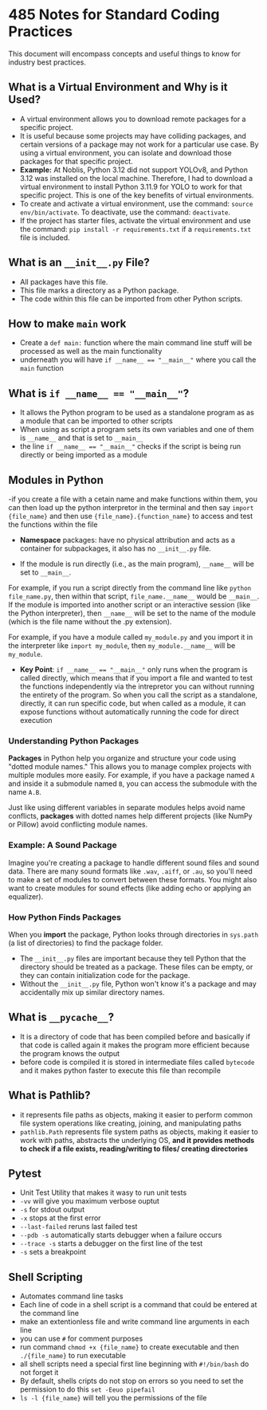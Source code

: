 # 485 Notes for Standard Coding Practices

This document will encompass concepts and useful things to know for industry best practices.

## What is a Virtual Environment and Why is it Used?

- A virtual environment allows you to download remote packages for a specific project.
- It is useful because some projects may have colliding packages, and certain versions of a package may not work for a particular use case. By using a virtual environment, you can isolate and download those packages for that specific project.
- **Example:** At Noblis, Python 3.12 did not support YOLOv8, and Python 3.12 was installed on the local machine. Therefore, I had to download a virtual environment to install Python 3.11.9 for YOLO to work for that specific project. This is one of the key benefits of virtual environments.
- To create and activate a virtual environment, use the command: `source env/bin/activate`. To deactivate, use the command: `deactivate`.
- If the project has starter files, activate the virtual environment and use the command: `pip install -r requirements.txt` if a `requirements.txt` file is included.

## What is an `__init__.py` File?

- All packages have this file.
- This file marks a directory as a Python package.
- The code within this file can be imported from other Python scripts.

## How to make `main` work

- Create a `def main:` function where the main command line stuff will be processed as well as the main functionality
- underneath you will have `if __name__ == "__main__"` where you call the `main` function

## What is `if __name__ == "__main__"`?

- It allows the Python program to be used as a standalone program as as a module that can be imported to other scripts
- When using as script a program sets its own variables and one of them is `__name__` and that is set to `__main__`
- the line `if __name__ == "__main__"` checks if the script is being run directly or being imported as a module

## Modules in Python

-if you create a file with a cetain name and make functions within them, you can then load up the python interpretor in the terminal and then say `import {file_name}` and then use `{file_name}.{function_name}` to access and test the functions within the file
- **Namespace** packages: have no physical attribution and acts as a container for subpackages, it also has no `__init__.py` file.

- If the module is run directly (i.e., as the main program), `__name__` will be set to `__main__`.

For example, if you run a script directly from the command line like `python file_name.py`, then within that script, `file_name.__name__` would be `__main__`.
If the module is imported into another script or an interactive session (like the Python interpreter), then `__name__` will be set to the name of the module (which is the file name without the .py extension).

For example, if you have a module called `my_module.py` and you import it in the interpreter like `import my_module`, then `my_module.__name__` will be `my_module`.

- **Key Point**: `if __name__ == "__main__"` only runs when the program is called directly, which means that if you import a file and wanted to test the functions independently via the intrepretor you can without running the entirety of the program. So when you call the script as a standalone, directly, it can run specific code, but when called as a module, it can expose functions without automatically running the code for direct execution

### Understanding Python Packages

**Packages** in Python help you organize and structure your code using "dotted module names." This allows you to manage complex projects with multiple modules more easily. For example, if you have a package named `A` and inside it a submodule named `B`, you can access the submodule with the name `A.B`.

Just like using different variables in separate modules helps avoid name conflicts, **packages** with dotted names help different projects (like NumPy or Pillow) avoid conflicting module names.

### Example: A Sound Package

Imagine you're creating a package to handle different sound files and sound data. There are many sound formats like `.wav`, `.aiff`, or `.au`, so you'll need to make a set of modules to convert between these formats. You might also want to create modules for sound effects (like adding echo or applying an equalizer).


### How Python Finds Packages

When you **import** the package, Python looks through directories in `sys.path` (a list of directories) to find the package folder.

- The `__init__.py` files are important because they tell Python that the directory should be treated as a package. These files can be empty, or they can contain initialization code for the package.
- Without the `__init__.py` file, Python won't know it's a package and may accidentally mix up similar directory names.

## What is `__pycache__`?
- It is a directory of code that has been compiled before and basically if that code is called again it makes the program more efficient because the program knows the output
- before code is compiled it is stored in intermediate files called `bytecode` and it makes python faster to execute this file than recompile

## What is Pathlib?
- it represents file paths as objects, making it easier to perform common file system operations like creating, joining, and manipulating paths
- `pathlib.Path` represents file system paths as objects, making it easier to work with paths, abstracts the underlying OS, **and it provides methods to check if a file exists, reading/writing to files/ creating directories**

## Pytest

- Unit Test Utility that makes it wasy to run unit tests
- `-vv` will give you maximum verbose ouptut
- `-s` for stdout output
- `-x` stops at the first error
- `--last-failed` reruns last failed test
- `--pdb -s` automatically starts debugger when a failure occurs
- `--trace -s` starts a debugger on the first line of the test
- `-s` sets a breakpoint

## Shell Scripting

- Automates command line tasks
- Each line of code in a shell script is a command that could be entered at the command line
- make an extentionless file and write command line arguments in each line 
- you can use `#` for comment purposes
- run command `chmod +x {file_name}` to create executable and then `./{file_name}` to run executable
- all shell scripts need a special first line beginning with `#!/bin/bash` do not forget it
- By default, shells cripts do not stop on errors so you need to set the permission to do this `set -Eeuo pipefail` 
- `ls -l {file_name}` will tell you the permissions of the file

